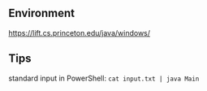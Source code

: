 ## Environment
https://lift.cs.princeton.edu/java/windows/
## Tips
standard input in PowerShell:
`cat input.txt | java Main`